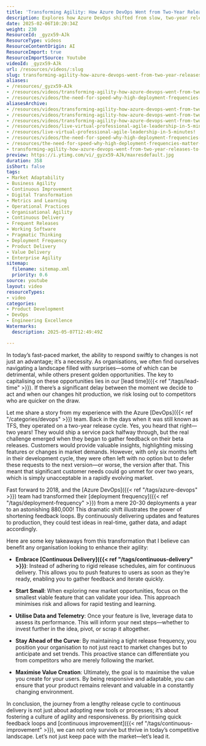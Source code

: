 ```yaml
---
title: 'Transforming Agility: How Azure DevOps Went from Two-Year Releases to 880,000 Deployments'
description: Explores how Azure DevOps shifted from slow, two-year releases to rapid, continuous delivery, highlighting the benefits of fast feedback, agility, and frequent deployments.
date: 2025-02-06T10:20:34Z
weight: 230
ResourceId: _gyzx59-AJk
ResourceType: videos
ResourceContentOrigin: AI
ResourceImport: true
ResourceImportSource: Youtube
videoId: _gyzx59-AJk
url: /resources/videos/:slug
slug: transforming-agility-how-azure-devops-went-from-two-year-releases-to-880000-deployments
aliases:
- /resources/_gyzx59-AJk
- /resources/videos/transforming-agility-how-azure-devops-went-from-two-year-releases-to-880000-deployments
- /resources/videos/the-need-for-speed-why-high-deployment-frequencies-matter-in-a-changing-market
aliasesArchive:
- /resources/videos/transforming-agility-how-azure-devops-went-from-twoyear-releases-to-deployments
- /resources/videos/transforming-agility-how-azure-devops-went-from-two-year-releases-to-deployments
- /resources/videos/transforming-agility-how-azure-devops-went-from-two-year-releases-to-880000-deployments
- /resources/videos/live-virtual-professional-agile-leadership-in-5-minutes!
- /resources/live-virtual-professional-agile-leadership-in-5-minutes!
- /resources/videos/the-need-for-speed-why-high-deployment-frequencies-matter-in-a-changing-market
- /resources/the-need-for-speed-why-high-deployment-frequencies-matter-in-a-changing-market
- transforming-agility-how-azure-devops-went-from-two-year-releases-to-880000-deployments
preview: https://i.ytimg.com/vi/_gyzx59-AJk/maxresdefault.jpg
duration: 358
isShort: false
tags:
- Market Adaptability
- Business Agility
- Continuous Improvement
- Digital Transformation
- Metrics and Learning
- Operational Practices
- Organisational Agility
- Continuous Delivery
- Frequent Releases
- Working Software
- Pragmatic Thinking
- Deployment Frequency
- Product Delivery
- Value Delivery
- Enterprise Agility
sitemap:
  filename: sitemap.xml
  priority: 0.6
source: youtube
layout: video
resourceTypes:
- video
categories:
- Product Development
- DevOps
- Engineering Excellence
Watermarks:
  description: 2025-05-07T12:49:49Z

---
```

In today’s fast-paced market, the ability to respond swiftly to changes is not just an advantage; it’s a necessity. As organisations, we often find ourselves navigating a landscape filled with surprises—some of which can be detrimental, while others present golden opportunities. The key to capitalising on these opportunities lies in our [lead time]({{< ref "/tags/lead-time" >}}). If there’s a significant delay between the moment we decide to act and when our changes hit production, we risk losing out to competitors who are quicker on the draw.

Let me share a story from my experience with the Azure [DevOps]({{< ref "/categories/devops" >}}) team. Back in the days when it was still known as TFS, they operated on a two-year release cycle. Yes, you heard that right—two years! They would ship a service pack halfway through, but the real challenge emerged when they began to gather feedback on their beta releases. Customers would provide valuable insights, highlighting missing features or changes in market demands. However, with only six months left in their development cycle, they were often left with no option but to defer these requests to the next version—or worse, the version after that. This meant that significant customer needs could go unmet for over two years, which is simply unacceptable in a rapidly evolving market.

Fast forward to 2018, and the [Azure DevOps]({{< ref "/tags/azure-devops" >}}) team had transformed their [deployment frequency]({{< ref "/tags/deployment-frequency" >}}) from a mere 20-30 deployments a year to an astonishing 880,000! This dramatic shift illustrates the power of shortening feedback loops. By continuously delivering updates and features to production, they could test ideas in real-time, gather data, and adapt accordingly.

Here are some key takeaways from this transformation that I believe can benefit any organisation looking to enhance their agility:

- **Embrace [Continuous Delivery]({{< ref "/tags/continuous-delivery" >}})**: Instead of adhering to rigid release schedules, aim for continuous delivery. This allows you to push features to users as soon as they’re ready, enabling you to gather feedback and iterate quickly.

- **Start Small**: When exploring new market opportunities, focus on the smallest viable feature that can validate your idea. This approach minimises risk and allows for rapid testing and learning.

- **Utilise Data and Telemetry**: Once your feature is live, leverage data to assess its performance. This will inform your next steps—whether to invest further in the idea, pivot, or scrap it altogether.

- **Stay Ahead of the Curve**: By maintaining a tight release frequency, you position your organisation to not just react to market changes but to anticipate and set trends. This proactive stance can differentiate you from competitors who are merely following the market.

- **Maximise Value Creation**: Ultimately, the goal is to maximise the value you create for your users. By being responsive and adaptable, you can ensure that your product remains relevant and valuable in a constantly changing environment.

In conclusion, the journey from a lengthy release cycle to continuous delivery is not just about adopting new tools or processes; it’s about fostering a culture of agility and responsiveness. By prioritising quick feedback loops and [continuous improvement]({{< ref "/tags/continuous-improvement" >}}), we can not only survive but thrive in today’s competitive landscape. Let’s not just keep pace with the market—let’s lead it.
